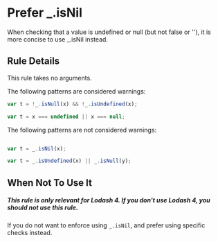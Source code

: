 # Prefer _.isNil

When checking that a value is undefined or null (but not false or ''), it is more concise to use _.isNil instead.

## Rule Details

This rule takes no arguments.

The following patterns are considered warnings:

```js
var t = !_.isNull(x) && !_.isUndefined(x);

var t = x === undefined || x === null;
```

The following patterns are not considered warnings:

```js

var t = _.isNil(x);

var t = _.isUndefined(x) || _.isNull(y);
```


## When Not To Use It
##### This rule is only relevant for Lodash 4. If you don't use Lodash 4, you should not use this rule.
If you do not want to enforce using `_.isNil`, and prefer using specific checks instead.
